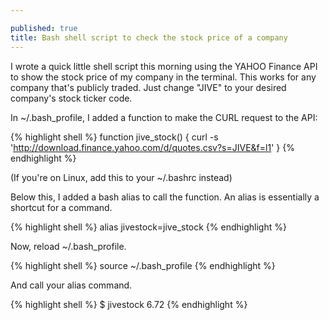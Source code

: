 ```yaml
---

published: true
title: Bash shell script to check the stock price of a company
---
```

I wrote a quick little shell script this morning using the YAHOO Finance API to show the stock price of my company in the terminal. This works for any company that's publicly traded. Just change "JIVE" to your desired company's stock ticker code.

In ~/.bash_profile, I added a function to make the CURL request to the API:

{% highlight shell %}
function jive_stock() {
    curl -s 'http://download.finance.yahoo.com/d/quotes.csv?s=JIVE&f=l1'
}
{% endhighlight %}

(If you're on Linux, add this to your ~/.bashrc instead)

Below this, I added a bash alias to call the function. An alias is essentially a shortcut for a command.

{% highlight shell %}
alias jivestock=jive_stock
{% endhighlight %}

Now, reload ~/.bash_profile.

{% highlight shell %}
source ~/.bash_profile
{% endhighlight %}

And call your alias command.

{% highlight shell %}
$ jivestock
6.72
{% endhighlight %}
